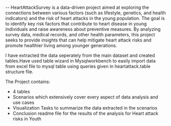 -- HeartAttackSurvey is a data-driven project aimed at exploring the connections between various factors
(such as lifestyle, genetics, and health indicators) and the risk of heart attacks in the young population.
The goal is to identify key risk factors that contribute to heart disease in young individuals and raise awareness
about preventive measures. By analyzing survey data, medical records, and other health parameters, this project seeks
to provide insights that can help mitigate heart attack risks and promote healthier living among younger generations.

I have extracted the data seperately from the main dataset and created tables.Have used table wizard in Mysqlworkbench to easily import data from excel
file to mysql table using queries given in heartattack.table structure file.

The Project contains:

- 4 tables
- Scenarios which extensively cover every aspect of data analysis and use cases
- Visualization Tasks to summarize the data extracted in the scenarios
- Conclusion readme file for the results of the analysis for Heart attack risks in Youth


